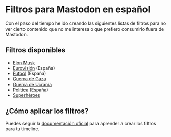 # Filtros para Mastodon en español
Con el paso del tiempo he ido creando las siguientes listas de filtros para no ver cierto contenido que no me interesa o que prefiero consumirlo fuera de Mastodon.

## Filtros disponibles
- [Elon Musk](https://github.com/jsanchez0x/mastodon_filtros/blob/main/elon_musk.md)
- [Eurovisión](https://github.com/jsanchez0x/mastodon_filtros/blob/main/eurovision.md) (España)
- [Fútbol](https://github.com/jsanchez0x/mastodon_filtros/blob/main/futbol.md) (España)
- [Guerra de Gaza](https://github.com/jsanchez0x/mastodon_filtros/blob/main/guerra_gaza.md)
- [Guerra de Ucrania](https://github.com/jsanchez0x/mastodon_filtros/blob/main/guerra_ucrania.md)
- [Política](https://github.com/jsanchez0x/mastodon_filtros/blob/main/politica.md) (España)
- [Superhéroes](https://github.com/jsanchez0x/mastodon_filtros/blob/main/superheroes.md)

## ¿Cómo aplicar los filtros?
Puedes seguir la [documentación oficial](https://docs.joinmastodon.org/user/moderating/#filters) para aprender a crear los filtros para tu timeline.
